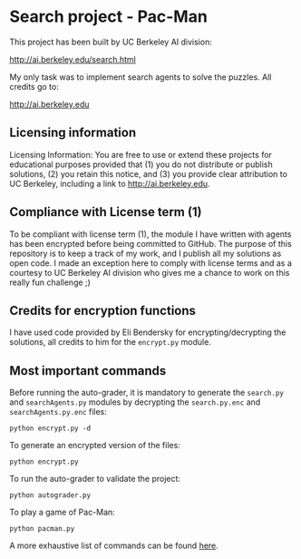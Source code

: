 # Search project - Pac-Man

This project has been built by UC Berkeley AI division:

http://ai.berkeley.edu/search.html

My only task was to implement search agents to solve the puzzles. All credits go to:

http://ai.berkeley.edu

## Licensing information

Licensing Information:  You are free to use or extend these projects for
educational purposes provided that (1) you do not distribute or publish
solutions, (2) you retain this notice, and (3) you provide clear
attribution to UC Berkeley, including a link to http://ai.berkeley.edu.

## Compliance with License term (1)

To be compliant with license term (1), the module I have written with agents has been encrypted before being committed 
to GitHub. The purpose of this repository is to keep a track of my work, and I publish all my solutions 
as open code. I made an exception here to comply with license terms and as a courtesy to UC Berkeley AI division who 
gives me a chance to work on this really fun challenge ;)

## Credits for encryption functions

I have used code provided by Eli Bendersky for encrypting/decrypting the solutions, all credits to him for the 
`encrypt.py` module.

## Most important commands

Before running the auto-grader, it is mandatory to generate the `search.py` and `searchAgents.py` modules by decrypting 
the `search.py.enc` and `searchAgents.py.enc` files:
```
python encrypt.py -d
```

To generate an encrypted version of the files:
```
python encrypt.py
```

To run the auto-grader to validate the project:
```
python autograder.py
```

To play a game of Pac-Man:
```
python pacman.py
```

A more exhaustive list of commands can be found [here](./commands.txt).